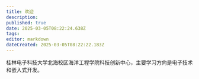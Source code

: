 ```yaml
---
title: 欢迎
description: 
published: true
date: 2025-03-05T08:22:24.638Z
tags: 
editor: markdown
dateCreated: 2025-03-05T08:22:22.183Z
---
```


桂林电子科技大学北海校区海洋工程学院科技创新中心，主要学习方向是电子技术和嵌入式开发。

